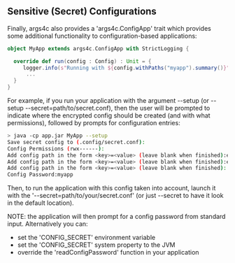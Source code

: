 
## Sensitive (Secret) Configurations

Finally, args4c also provides a 'args4c.ConfigApp' trait which provides some additional functionality to configuration-based
applications:

```scala
object MyApp extends args4c.ConfigApp with StrictLogging {

  override def run(config : Config) : Unit = {
     logger.info(s"Running with ${config.withPaths("myapp").summary()}")
      ...
  }
}
```


For example, if you run your application with the argument --setup (or --setup --secret=path/to/secret.conf), then the user
will be prompted to indicate where the encrypted config should be created (and with what permissions), followed by prompts
for configuration entries:

```bash
> java -cp app.jar MyApp --setup
Save secret config to (.config/secret.conf):
Config Permissions (rwx------):
Add config path in the form <key>=<value> (leave blank when finished):example.password1=sEcr3t
Add config path in the form <key>=<value> (leave blank when finished):example.config.entry.key=password
Add config path in the form <key>=<value> (leave blank when finished):
Config Password:myapp
```

Then, to run the application with this config taken into account, launch it with the '--secret=path/to/your/secret.conf' 
(or just --secret to have it look in the default location).

NOTE: the application will then prompt for a config password from standard input. Alternatively you can:
 * set the 'CONFIG_SECRET' environment variable
 * set the 'CONFIG_SECRET' system property to the JVM
 * override the 'readConfigPassword' function in your application  